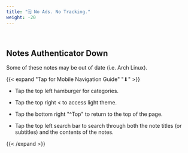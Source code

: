 ```yaml
---
title: "🗒️ No Ads. No Tracking."
weight: -20
---
```


<br />

## Notes Authenticator Down

Some of these notes may be out of date (i.e. Arch Linux).

{{< expand "Tap for Mobile Navigation Guide" "⬇" >}}

- Tap the top left hamburger for categories.

- Tap the top right < to access light theme.

- Tap the bottom right "^Top" to return to the top of the page.

- Tap the top left search bar to search through both the note titles (or subtitles) and the contents of the notes.

{{< /expand >}}